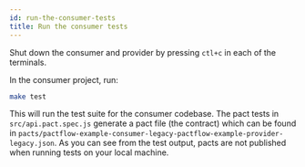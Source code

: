 ```yaml
---
id: run-the-consumer-tests
title: Run the consumer tests
---
```


Shut down the consumer and provider by pressing `ctl+c` in each of the terminals.

In the consumer project, run:

```bash
make test
```

This will run the test suite for the consumer codebase. The pact tests in `src/api.pact.spec.js` generate a pact file (the contract) which can be found in `pacts/pactflow-example-consumer-legacy-pactflow-example-provider-legacy.json`. As you can see from the test output, pacts are not published when running tests on your local machine.
